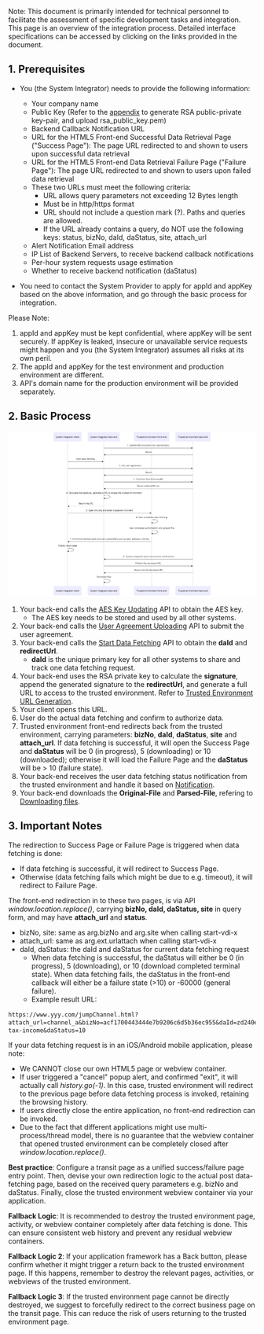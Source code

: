Note: This document is primarily intended for technical personnel to facilitate the assessment of specific development tasks and integration. This page is an overview of the integration process. Detailed interface specifications can be accessed by clicking on the links provided in the document.

## 1. Prerequisites

* You (the System Integrator) needs to provide the following information:

  * Your company name
  * Public Key (Refer to the [appendix](/en/access/appendix?id=_6-how-to-generate-rsa-public-and-private-key-pair) to generate RSA public-private key-pair, and upload rsa_public_key.pem)
  * Backend Callback Notification URL
  * URL for the HTML5 Front-end Successful Data Retrieval Page ("Success Page"): The page URL redirected to and shown to users upon successful data retrieval
  * URL for the HTML5 Front-end Data Retrieval Failure Page ("Failure Page"): The page URL redirected to and shown to users upon failed data retrieval
  * These two URLs must meet the following criteria:
    * URL allows query parameters not exceeding 12 Bytes length
    * Must be in http/https format
    * URL should not include a question mark (?). Paths and queries are allowed.
    * If the URL already contains a query, do NOT use the following keys: status, bizNo, daId, daStatus, site, attach_url
  * Alert Notification Email address
  * IP List of Backend Servers, to receive backend callback notifications
  * Per-hour system requests usage estimation
  * Whether to receive backend notification (daStatus)
* You need to contact the System Provider to apply for appId and appKey based on the above information, and go through the basic process for integration.

Please Note:

1. appId and appKey must be kept confidential, where appKey will be sent securely. If appKey is leaked, insecure or unavailable service requests might happen and you (the System Integrator) assumes all risks at its own peril.
2. The appId and appKey for the test environment and production environment are different.
3. API's domain name for the production environment will be provided separately.

## 2. Basic Process

![image](./2-1.png)

1. Your back-end calls the [AES Key Updating](/en/access/main?id=_21-aes-key-updatinge) API to obtain the AES key.
   * The AES key needs to be stored and used by all other systems.
2. Your back-end calls the [User Agreement Uploading](/en/access/main?id=_22-user-agreement-uploading) API to submit the user agreement.
3. Your back-end calls the [Start Data Fetching](/en/access/main?id=_23-start-data-fetching) API to obtain the **daId** and **redirectUrl**.
   * **daId** is the unique primary key for all other systems to share and track one data fetching request.
4. Your back-end uses the RSA private key to calculate the **signature**, append the generated signature to the **redirectUrl**, and generate a full URL to access to the trusted environment. Refer to [Trusted Environment URL Generation](/en/access/main?id=_235-trusted-environment-url-generation).
5. Your client opens this URL.
6. User do the actual data fetching and confirm to authorize data.
7. Trusted environment front-end redirects back from the trusted environment, carrying parameters: **bizNo**, **daId**, **daStatus**, **site** and **attach_url**. If data fetching is successful, it will open the Success Page and **daStatus** will be 0 (in progress), 5 (downloading) or 10 (downloaded); otherwise it will load the Failure Page and the **daStatus** will be > 10 (failure state).
8. Your back-end receives the user data fetching status notification from the trusted environment and handle it based on [Notification](/en/access/main?id=_3-notification).
9. Your back-end downloads the **Original-File** and **Parsed-File**, refering to [Downloading files](/en/access/main?id=_34-downloading-files).

## 3. Important Notes

The redirection to Success Page or Failure Page is triggered when data fetching is done:

* If data fetching is successful, it will redirect to Success Page.
* Otherwise (data fetching fails which might be due to e.g. timeout), it will redirect to Failure Page.

The front-end redirection in to these two pages, is via API *window.location.replace()*, carrying **bizNo, daId, daStatus, site** in query form, and may have **attach_url** and **status**.

* bizNo, site: same as arg.bizNo and arg.site when calling start-vdi-x
* attach_url: same as arg.ext.urlattach when calling start-vdi-x
* daId, daStatus: the daId and daStatus for current data fetching request
  * When data fetching is successful, the daStatus will either be 0 (in progress), 5 (downloading), or 10 (download completed terminal state). When data fetching fails, the daStatus in the front-end callback will either be a failure state (>10) or -60000 (general failure).
  * Example result URL:

```
https://www.yyy.com/jumpChannel.html?attach_url=channel_a&bizNo=acf1700443444e7b9206c6d5b36ec955&daId=zd240e1e1722158295759228928&site=app-tax-income&daStatus=10
```

If your data fetching request is in an iOS/Android mobile application, please note:

- We CANNOT close our own HTML5 page or webview container.
- If user triggered a "cancel" popup alert, and confirmed "exit", it will actually call *history.go(-1)*. In this case, trusted environment will redirect to the previous page before data fetching process is invoked, retaining the browsing history.
- If users directly close the entire application, no front-end redirection can be invoked.
- Due to the fact that different applications might use multi-process/thread model, there is no guarantee that the webview container that opened trusted environment can be completely closed after *window.location.replace()*.

**Best practice**:
Configure a transit page as a unified success/failure page entry point. Then, devise your own redirection logic to the actual post data-fetching page, based on the received query parameters e.g. bizNo and daStatus. Finally, close the trusted environment webview container via your application.

**Fallback Logic**:
It is recommended to destroy the trusted environment page, activity, or webview container completely after data fetching is done. This can ensure consistent web history and prevent any residual webview containers.

**Fallback Logic 2**:
If your application framework has a Back button, please confirm whether it might trigger a return back to the trusted environment page. If this happens, remember to destroy the relevant pages, activities, or webviews of the trusted environment.

**Fallback Logic 3**:
If the trusted environment page cannot be directly destroyed, we suggest to forcefully redirect to the correct business page on the transit page. This can reduce the risk of users returning to the trusted environment page.
